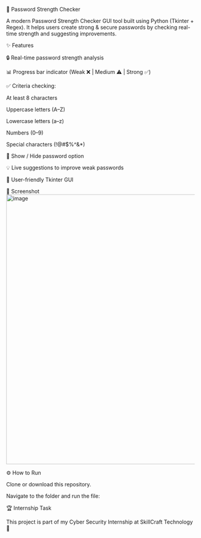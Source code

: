 🔑 Password Strength Checker

A modern Password Strength Checker GUI tool built using Python (Tkinter + Regex).
It helps users create strong & secure passwords by checking real-time strength and suggesting improvements.

✨ Features

🔒 Real-time password strength analysis

📊 Progress bar indicator (Weak ❌ | Medium ⚠️ | Strong ✅)

✅ Criteria checking:

At least 8 characters

Uppercase letters (A–Z)

Lowercase letters (a–z)

Numbers (0–9)

Special characters (!@#$%^&*)

👀 Show / Hide password option

💡 Live suggestions to improve weak passwords

🎨 User-friendly Tkinter GUI

📸 Screenshot
<img width="755" height="719" alt="image" src="https://github.com/user-attachments/assets/ad33705c-3195-405b-8017-c182d96e9eb7" />


⚙️ How to Run

Clone or download this repository.

Navigate to the folder and run the file:

🏆 Internship Task

This project is part of my Cyber Security Internship at SkillCraft Technology 🚀
